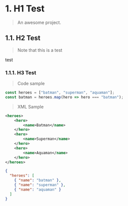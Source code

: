 # 1. H1 Test

> An awesome project.

## 1.1. H2 Test

> Note that this is a test

test

### 1.1.1. H3 Test

> Code sample

```js
const heroes = ["batman", "superman", "aquaman"];
const batman = heroes.map(hero => hero === "batman");
```

> XML Sample

```xml
<heroes>
    <hero>
        <name>Batman</name>
    </hero>
    <hero>
        <name>Superman</name>
    </hero>
    <hero>
        <name>Aquaman</name>
    </hero>
</heroes>

```

```json
{
  "heroes": [
    { "name": "batman" },
    { "name": "superman" },
    { "name": "aquaman" }
  ]
}
```
